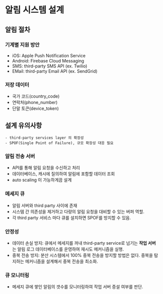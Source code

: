 # 알림 시스템 설계
## 알림 절차
### 기계별 지원 방안
- iOS: Apple Push Notification Service
- Android: Firebase Cloud Messaging
- SMS: third-party SMS API (ex. Twilio)
- EMail: third-party Email API (ex. SendGrid)

### 저장 데이터
- 국가 코드(country_code)
- 연락처(phone_number)
- 단말 토큰(device_token)

## 설계 유의사항
~~~~
- third-party services layer 의 확장성
- SPOF(Single Point of Failure), 규모 확장성 대응 필요
~~~~
### 알림 전송 서버
- API를 통해 알림 요청을 수신하고 처리
- 데이터베이스, 캐시에 질의하여 알림에 포함할 데이터 조회
- auto scaling 이 가능하게끔 설계

### 메세지 큐
- 알림 서버와 third party 사이에 존재
- 시스템 간 의존성을 제거하고 다량의 알림 요청을 대비할 수 있는 버퍼 역할.
- 각 third party 서비스 마다 큐를 설치하면 SPOF를 방지할 수 있음.

### 안정성
- 데이터 손실 방지: 큐에서 메세지를 꺼내 third-party service로 넘기는 **작업 서버**는 알림 로그 데이터베이스를 운영하여 재시도 메커니즘을 실행.
- 중복 전송 방지: 분산 시스템에서 100% 중복 전송을 방지할 방법은 없다. 중복을 탐지하는 메커니즘을 설계해서 중복 전송을 최소화.

### 큐 모니터링
- 메세지 큐에 쌓인 알림의 갯수를 모니터링하여 작업 서버 증설 여부를 판단.

